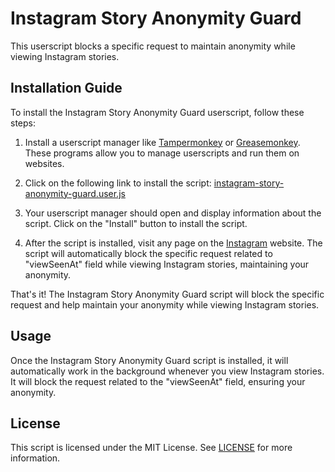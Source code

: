 # Instagram Story Anonymity Guard

This userscript blocks a specific request to maintain anonymity while viewing Instagram stories.

## Installation Guide

To install the Instagram Story Anonymity Guard userscript, follow these steps:

1. Install a userscript manager like [Tampermonkey](https://tampermonkey.net/) or [Greasemonkey](https://www.greasespot.net/). These programs allow you to manage userscripts and run them on websites.

2. Click on the following link to install the script: [instagram-story-anonymity-guard.user.js](https://github.com/baturkacamak/userscripts/raw/master/instagram-story-anonymity-guard/instagram-story-anonymity-guard.user.js)

3. Your userscript manager should open and display information about the script. Click on the "Install" button to install the script.

4. After the script is installed, visit any page on the [Instagram](https://www.instagram.com/) website. The script will automatically block the specific request related to "viewSeenAt" field while viewing Instagram stories, maintaining your anonymity.

That's it! The Instagram Story Anonymity Guard script will block the specific request and help maintain your anonymity while viewing Instagram stories.

## Usage

Once the Instagram Story Anonymity Guard script is installed, it will automatically work in the background whenever you view Instagram stories. It will block the request related to the "viewSeenAt" field, ensuring your anonymity.

## License

This script is licensed under the MIT License. See [LICENSE](https://github.com/baturkacamak/userscripts/blob/master/instagram-story-anonymity-guard/LICENSE) for more information.
